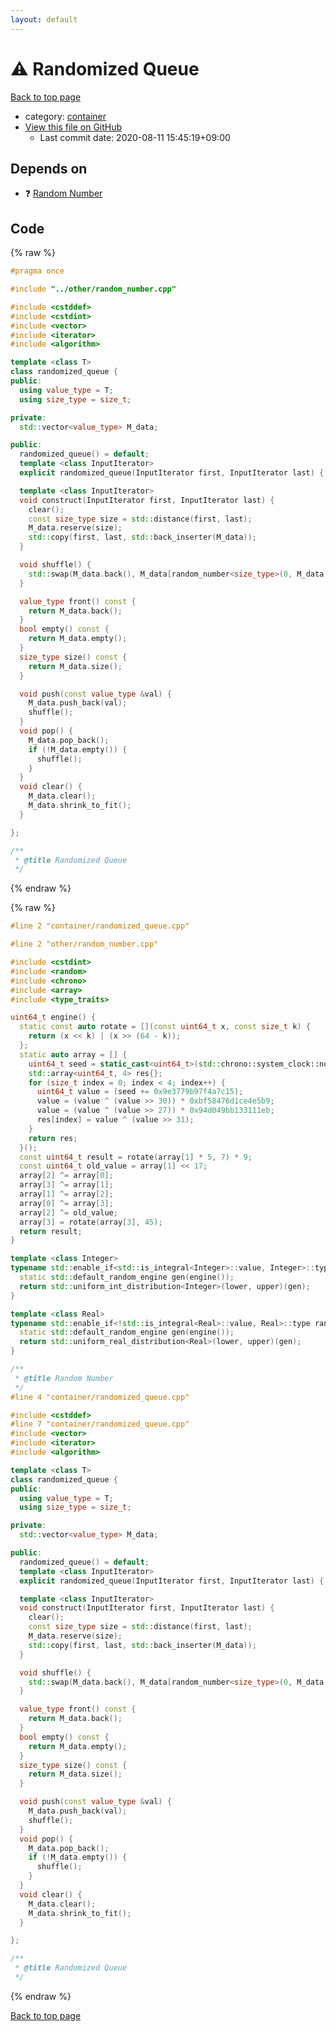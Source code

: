 ```yaml
---
layout: default
---
```


<!-- mathjax config similar to math.stackexchange -->
<script type="text/javascript" async
  src="https://cdnjs.cloudflare.com/ajax/libs/mathjax/2.7.5/MathJax.js?config=TeX-MML-AM_CHTML">
</script>
<script type="text/x-mathjax-config">
  MathJax.Hub.Config({
    TeX: { equationNumbers: { autoNumber: "AMS" }},
    tex2jax: {
      inlineMath: [ ['$','$'] ],
      processEscapes: true
    },
    "HTML-CSS": { matchFontHeight: false },
    displayAlign: "left",
    displayIndent: "2em"
  });
</script>

<script type="text/javascript" src="https://cdnjs.cloudflare.com/ajax/libs/jquery/3.4.1/jquery.min.js"></script>
<script src="https://cdn.jsdelivr.net/npm/jquery-balloon-js@1.1.2/jquery.balloon.min.js" integrity="sha256-ZEYs9VrgAeNuPvs15E39OsyOJaIkXEEt10fzxJ20+2I=" crossorigin="anonymous"></script>
<script type="text/javascript" src="../../assets/js/copy-button.js"></script>
<link rel="stylesheet" href="../../assets/css/copy-button.css" />


# :warning: Randomized Queue

<a href="../../index.html">Back to top page</a>

* category: <a href="../../index.html#5f0b6ebc4bea10285ba2b8a6ce78b863">container</a>
* <a href="{{ site.github.repository_url }}/blob/master/container/randomized_queue.cpp">View this file on GitHub</a>
    - Last commit date: 2020-08-11 15:45:19+09:00




## Depends on

* :question: <a href="../other/random_number.cpp.html">Random Number</a>


## Code

<a id="unbundled"></a>
{% raw %}
```cpp
#pragma once

#include "../other/random_number.cpp"

#include <cstddef>
#include <cstdint>
#include <vector>
#include <iterator>
#include <algorithm>

template <class T>
class randomized_queue {
public:
  using value_type = T;
  using size_type = size_t;

private:
  std::vector<value_type> M_data;

public:
  randomized_queue() = default;
  template <class InputIterator>
  explicit randomized_queue(InputIterator first, InputIterator last) { construct(first, last); }

  template <class InputIterator>
  void construct(InputIterator first, InputIterator last) { 
    clear();
    const size_type size = std::distance(first, last);
    M_data.reserve(size);
    std::copy(first, last, std::back_inserter(M_data));
  }

  void shuffle() {
    std::swap(M_data.back(), M_data[random_number<size_type>(0, M_data.size() - 1)]);
  }

  value_type front() const {
    return M_data.back();
  }
  bool empty() const {
    return M_data.empty();
  }
  size_type size() const {
    return M_data.size();
  }

  void push(const value_type &val) {
    M_data.push_back(val);
    shuffle();
  }
  void pop() {
    M_data.pop_back();
    if (!M_data.empty()) {
      shuffle();
    }
  }
  void clear() {
    M_data.clear();
    M_data.shrink_to_fit();
  }

};

/**
 * @title Randomized Queue
 */
```
{% endraw %}

<a id="bundled"></a>
{% raw %}
```cpp
#line 2 "container/randomized_queue.cpp"

#line 2 "other/random_number.cpp"

#include <cstdint>
#include <random>
#include <chrono>
#include <array>
#include <type_traits>

uint64_t engine() {
  static const auto rotate = [](const uint64_t x, const size_t k) {
    return (x << k) | (x >> (64 - k));
  };
  static auto array = [] {
    uint64_t seed = static_cast<uint64_t>(std::chrono::system_clock::now().time_since_epoch().count());
    std::array<uint64_t, 4> res{};
    for (size_t index = 0; index < 4; index++) {
      uint64_t value = (seed += 0x9e3779b97f4a7c15);
      value = (value ^ (value >> 30)) * 0xbf58476d1ce4e5b9;
      value = (value ^ (value >> 27)) * 0x94d049bb133111eb;
      res[index] = value ^ (value >> 31);
    }
    return res;
  }();
  const uint64_t result = rotate(array[1] * 5, 7) * 9;
  const uint64_t old_value = array[1] << 17;
  array[2] ^= array[0];
  array[3] ^= array[1];
  array[1] ^= array[2];
  array[0] ^= array[3];
  array[2] ^= old_value;
  array[3] = rotate(array[3], 45);
  return result;
}

template <class Integer>
typename std::enable_if<std::is_integral<Integer>::value, Integer>::type random_number(Integer lower, Integer upper) {
  static std::default_random_engine gen(engine());
  return std::uniform_int_distribution<Integer>(lower, upper)(gen);
}

template <class Real>
typename std::enable_if<!std::is_integral<Real>::value, Real>::type random_number(Real lower, Real upper) {
  static std::default_random_engine gen(engine());
  return std::uniform_real_distribution<Real>(lower, upper)(gen);
}

/** 
 * @title Random Number
 */
#line 4 "container/randomized_queue.cpp"

#include <cstddef>
#line 7 "container/randomized_queue.cpp"
#include <vector>
#include <iterator>
#include <algorithm>

template <class T>
class randomized_queue {
public:
  using value_type = T;
  using size_type = size_t;

private:
  std::vector<value_type> M_data;

public:
  randomized_queue() = default;
  template <class InputIterator>
  explicit randomized_queue(InputIterator first, InputIterator last) { construct(first, last); }

  template <class InputIterator>
  void construct(InputIterator first, InputIterator last) { 
    clear();
    const size_type size = std::distance(first, last);
    M_data.reserve(size);
    std::copy(first, last, std::back_inserter(M_data));
  }

  void shuffle() {
    std::swap(M_data.back(), M_data[random_number<size_type>(0, M_data.size() - 1)]);
  }

  value_type front() const {
    return M_data.back();
  }
  bool empty() const {
    return M_data.empty();
  }
  size_type size() const {
    return M_data.size();
  }

  void push(const value_type &val) {
    M_data.push_back(val);
    shuffle();
  }
  void pop() {
    M_data.pop_back();
    if (!M_data.empty()) {
      shuffle();
    }
  }
  void clear() {
    M_data.clear();
    M_data.shrink_to_fit();
  }

};

/**
 * @title Randomized Queue
 */

```
{% endraw %}

<a href="../../index.html">Back to top page</a>

